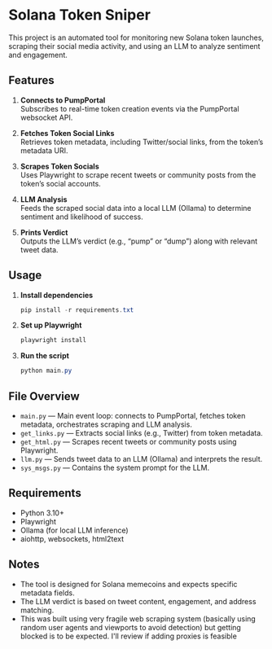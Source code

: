 # Solana Token Sniper

This project is an automated tool for monitoring new Solana token launches, scraping their social media activity, and using an LLM to analyze sentiment and engagement.

## Features

1. **Connects to PumpPortal**  
   Subscribes to real-time token creation events via the PumpPortal websocket API.

2. **Fetches Token Social Links**  
   Retrieves token metadata, including Twitter/social links, from the token’s metadata URI.

3. **Scrapes Token Socials**  
   Uses Playwright to scrape recent tweets or community posts from the token’s social accounts.

4. **LLM Analysis**  
   Feeds the scraped social data into a local LLM (Ollama) to determine sentiment and likelihood of success.

5. **Prints Verdict**  
   Outputs the LLM’s verdict (e.g., “pump” or “dump”) along with relevant tweet data.

## Usage

1. **Install dependencies**  
   ```powershell
   pip install -r requirements.txt
   ```

2. **Set up Playwright**  
   ```powershell
   playwright install
   ```

3. **Run the script**  
   ```powershell
   python main.py
   ```

## File Overview

- `main.py` — Main event loop: connects to PumpPortal, fetches token metadata, orchestrates scraping and LLM analysis.
- `get_links.py` — Extracts social links (e.g., Twitter) from token metadata.
- `get_html.py` — Scrapes recent tweets or community posts using Playwright.
- `llm.py` — Sends tweet data to an LLM (Ollama) and interprets the result.
- `sys_msgs.py` — Contains the system prompt for the LLM.

## Requirements

- Python 3.10+
- Playwright
- Ollama (for local LLM inference)
- aiohttp, websockets, html2text

## Notes

- The tool is designed for Solana memecoins and expects specific metadata fields.
- The LLM verdict is based on tweet content, engagement, and address matching.
- This was built using very fragile web scraping system (basically using random user agents and viewports to avoid detection) but getting blocked is to be expected. I'll review if adding proxies is feasible
